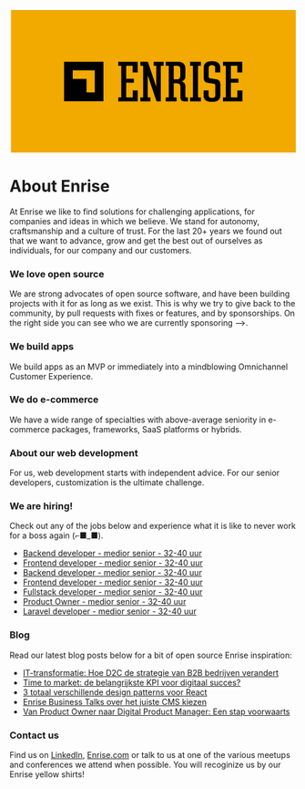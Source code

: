 <p align="center"><a href="https://enrise.com" target="_blank"><img src="https://github.com/enrise/.github/blob/master/images/logo.png?raw=true"></a></p>

# About Enrise

At Enrise we like to find solutions for challenging applications, for companies and ideas in which we believe. We stand for autonomy, craftsmanship and a culture of trust. For the last 20+ years we found out that we want to advance, grow and get the best out of ourselves as individuals, for our company and our customers.

### We love open source

We are strong advocates of open source software, and have been building projects with it for as long as we exist.
This is why we try to give back to the community, by pull requests with fixes or features, and by sponsorships.
On the right side you can see who we are currently sponsoring -->.

### We build apps
We build apps as an MVP or immediately into a mindblowing Omnichannel Customer Experience.

### We do e-commerce
We have a wide range of specialties with above-average seniority in e-commerce packages, frameworks, SaaS platforms or hybrids.

### About our web development
For us, web development starts with independent advice. For our senior developers, customization is the ultimate challenge.

### We are hiring!

Check out any of the jobs below and experience what it is like to never work for a boss again (⌐■_■).

<!-- JOB-LIST:START -->
- [Backend developer - medior  senior - 32-40 uur](https://jobs.enrise.com/developer-team-craft)
- [Frontend developer - medior  senior - 32-40 uur](https://jobs.enrise.com/frontend-developer-team-craft)
- [Backend developer - medior senior - 32-40 uur](https://jobs.enrise.com/backend-developer)
- [Frontend developer - medior senior - 32-40 uur](https://jobs.enrise.com/frontend-developer-team-phoenix/nl)
- [Fullstack developer - medior senior - 32-40 uur](https://jobs.enrise.com/fullstack-developer-team-quantum)
- [Product Owner - medior senior - 32-40 uur](jobs.enrise.com/product-owner-team-quantum)
- [Laravel developer - medior senior - 32-40 uur](https://jobs.enrise.com/laravel-developer-2)
<!-- JOB-LIST:END -->

### Blog

Read our latest blog posts below for a bit of open source Enrise inspiration:

<!-- POST-LIST:START -->
- [IT-transformatie: Hoe D2C de strategie van B2B bedrijven verandert](https://enrise.com/2023/06/it-transformatie-hoe-d2c-de-strategie-van-b2b-bedrijven-verandert/)
- [Time to market: de belangrijkste KPI voor digitaal succes?](https://enrise.com/2023/06/time-to-market/)
- [3 totaal verschillende design patterns voor React](https://enrise.com/2023/06/3-totaal-verschillende-design-patterns-voor-react/)
- [Enrise Business Talks over het juiste CMS kiezen](https://enrise.com/2023/05/enrise-business-talks-over-het-juiste-cms-kiezen/)
- [Van Product Owner naar Digital Product Manager: Een stap voorwaarts](https://enrise.com/2023/05/digital-product-manager/)
<!-- POST-LIST:END -->

### Contact us

Find us on <a href="https://www.linkedin.com/company/enrise/" target="_blank">LinkedIn</a>, <a href="https://enrise.com" target="_blank">Enrise.com</a> or talk to us at one of the various meetups and conferences we attend when possible. You will recoginize us by our Enrise yellow shirts!
